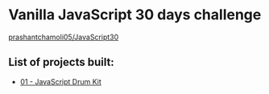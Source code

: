 # Vanilla JavaScript 30 days challenge 
[prashantchamoli05/JavaScript30](http://www.prashantchamoli.tech/JavaScript30)

## List of projects built:
* [01 - JavaScript Drum Kit](http://www.prashantchamoli.tech/JavaScript30/01%20-%20JavaScript%20Drum%20Kit/)

